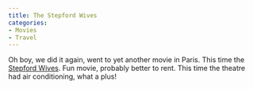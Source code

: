 ```yaml
---
title: The Stepford Wives
categories:
- Movies
- Travel
---
```


Oh boy, we did it again, went to yet another movie in Paris. This time the [Stepford Wives](http://www.imdb.com/title/tt0327162/). Fun movie, probably better to rent. This time the theatre had air conditioning, what a plus!
